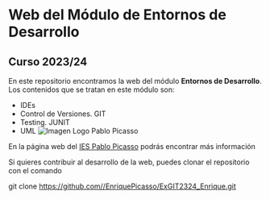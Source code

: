# Web del Módulo de Entornos de Desarrollo

## Curso 2023/24

En este repositorio encontramos la web del módulo **Entornos de Desarrollo**. Los contenidos que se tratan en este módulo son:
* IDEs
* Control de Versiones. GIT
* Testing. JUNIT
* UML
![Imagen Logo Pablo Picasso](https://fpiespablopicasso.es/wp-content/uploads/2022/03/LOGOTIPO-IES-PABLO-PICASSO-texto-morado.png)

En la página web del [IES Pablo Picasso](https://fpiespablopicasso.es/) podrás encontrar más información

Si quieres contribuir al desarrollo de la web, puedes clonar el repositorio con el comando 

git clone https://github.com//EnriquePicasso/ExGIT2324_Enrique.git

